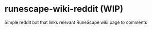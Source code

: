 # runescape-wiki-reddit (WIP)
Simple reddit bot that links relevant RuneScape wiki page to comments
